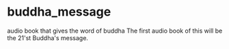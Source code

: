 # buddha_message
audio book that gives the word of buddha
The first audio book of this will be the 21'st Buddha's message.
